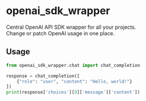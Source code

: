 # openai_sdk_wrapper

Central OpenAI API SDK wrapper for all your projects.  
Change or patch OpenAI usage in one place.

## Usage

```python
from openai_sdk_wrapper.chat import chat_completion

response = chat_completion([
    {"role": "user", "content": "Hello, world!"}
])
print(response['choices'][0]['message']['content'])
```
